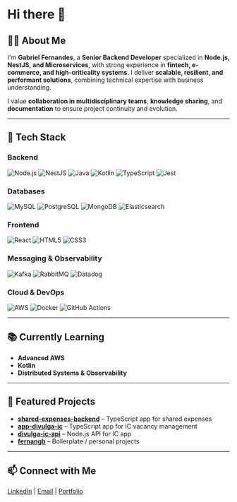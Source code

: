 # Hi there 👋

## 👨‍💻 About Me
I'm **Gabriel Fernandes**, a **Senior Backend Developer** specialized in **Node.js, NestJS, and Microservices**, with strong experience in **fintech, e-commerce, and high-criticality systems**. I deliver **scalable, resilient, and performant solutions**, combining technical expertise with business understanding.  

I value **collaboration in multidisciplinary teams**, **knowledge sharing**, and **documentation** to ensure project continuity and evolution.  

---

## 🚀 Tech Stack

### Backend
![Node.js](https://img.shields.io/badge/Node.js-339933?style=for-the-badge&logo=node.js&logoColor=white)
![NestJS](https://img.shields.io/badge/NestJS-E0234E?style=for-the-badge&logo=nestjs&logoColor=white)
![Java](https://img.shields.io/badge/Java-007396?style=for-the-badge&logo=java&logoColor=white)
![Kotlin](https://img.shields.io/badge/Kotlin-0095D5?style=for-the-badge&logo=kotlin&logoColor=white)
![TypeScript](https://img.shields.io/badge/TypeScript-3178C6?style=for-the-badge&logo=typescript&logoColor=white)
![Jest](https://img.shields.io/badge/Jest-C21325?style=for-the-badge&logo=jest&logoColor=white)

### Databases
![MySQL](https://img.shields.io/badge/MySQL-4479A1?style=for-the-badge&logo=mysql&logoColor=white)
![PostgreSQL](https://img.shields.io/badge/PostgreSQL-336791?style=for-the-badge&logo=postgresql&logoColor=white)
![MongoDB](https://img.shields.io/badge/MongoDB-47A248?style=for-the-badge&logo=mongodb&logoColor=white)
![Elasticsearch](https://img.shields.io/badge/Elasticsearch-005571?style=for-the-badge&logo=elasticsearch&logoColor=white)

### Frontend
![React](https://img.shields.io/badge/React-61DAFB?style=for-the-badge&logo=react&logoColor=black)
![HTML5](https://img.shields.io/badge/HTML5-E34F26?style=for-the-badge&logo=html5&logoColor=white)
![CSS3](https://img.shields.io/badge/CSS3-1572B6?style=for-the-badge&logo=css3&logoColor=white)

### Messaging & Observability
![Kafka](https://img.shields.io/badge/Kafka-231F20?style=for-the-badge&logo=apachekafka&logoColor=white)
![RabbitMQ](https://img.shields.io/badge/RabbitMQ-FF6600?style=for-the-badge&logo=rabbitmq&logoColor=white)
![Datadog](https://img.shields.io/badge/Datadog-3000F0?style=for-the-badge&logo=datadog&logoColor=white)

### Cloud & DevOps
![AWS](https://img.shields.io/badge/AWS-232F3E?style=for-the-badge&logo=amazonaws&logoColor=white)
![Docker](https://img.shields.io/badge/Docker-2496ED?style=for-the-badge&logo=docker&logoColor=white)
![GitHub Actions](https://img.shields.io/badge/GitHub_Actions-2088FF?style=for-the-badge&logo=githubactions&logoColor=white)

---

## 📚 Currently Learning
- **Advanced AWS**
- **Kotlin**
- **Distributed Systems & Observability**

---

## 📌 Featured Projects
- [**shared-expenses-backend**](https://github.com/fernangb/shared-expenses-backend) – TypeScript app for shared expenses
- [**app-divulga-ic**](https://github.com/fernangb/app-divulga-ic) – TypeScript app for IC vacancy management
- [**divulga-ic-api**](https://github.com/fernangb/divulga-ic-api) – Node.js API for IC app
- [**fernangb**](https://github.com/fernangb/fernangb) – Boilerplate / personal projects

---

## 📫 Connect with Me
[LinkedIn](https://linkedin.com/in/fernangb) | [Email](mailto:fernangb94@gmail.com) | [Portfolio](https://fernangb.github.io/)

